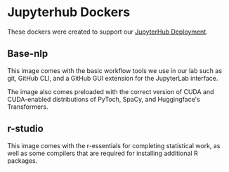 # Jupyterhub Dockers

These dockers were created to support our [JupyterHub Deployment](https://github.com/learlab/development-server).

## Base-nlp

This image comes with the basic workflow tools we use in our lab such as git, GitHub CLI, and a GitHub GUI extension for the JupyterLab interface.

The image also comes preloaded with the correct version of CUDA and CUDA-enabled distributions of PyToch, SpaCy, and Huggingface's Transformers.

## r-studio

This image comes with the r-essentials for completing statistical work, as well as some compilers that are required for installing additional R packages.
